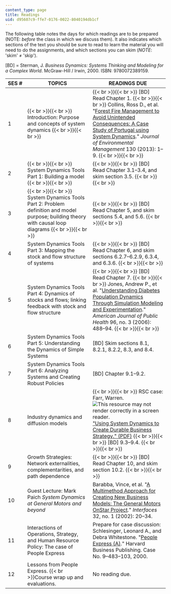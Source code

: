 ```yaml
---
content_type: page
title: Readings
uid: d95607c9-ffe7-0176-0022-8040194db1cf
---
```


The following table notes the days for which readings are to be prepared (NOTE: _before_ the class in which we discuss them). It also indicates which sections of the text you should be sure to read to learn the material you will need to do the assignments, and which sections you can skim (_NOTE_: 'skim' ≠ 'skip').

\[BD\] = Sterman, J. _Business Dynamics: Systems Thinking and Modeling for a Complex World_. McGraw-Hill / Irwin, 2000. ISBN: 9780072389159.

| SES # | TOPICS | READINGS DUE |
| --- | --- | --- |
| 1 |  {{< br >}}{{< br >}} Introduction: Purpose and concepts of system dynamics {{< br >}}{{< br >}}  |  {{< br >}}{{< br >}} \[BD\] Read Chapter 1. {{< br >}}{{< br >}} Collins, Ross D., et al. "[Forest Fire Management to Avoid Unintended Consequences: A Case Study of Portugal using System Dynamics](http://dx.doi.org/10.1016/j.jenvman.2013.08.033)." _Journal of Environmental Management_ 130 (2013): 1–9. {{< br >}}{{< br >}}  |
| 2 |  {{< br >}}{{< br >}} System Dynamics Tools Part 1: Building a model {{< br >}}{{< br >}}  |  {{< br >}}{{< br >}} \[BD\] Read Chapter 3.1–3.4, and skim section 3.5. {{< br >}}{{< br >}}  |
| 3 |  {{< br >}}{{< br >}} System Dynamics Tools Part 2: Problem definition and model purpose; building theory with causal loop diagrams {{< br >}}{{< br >}}  |  {{< br >}}{{< br >}} \[BD\] Read Chapter 5, and skim sections 5.4, and 5.6. {{< br >}}{{< br >}}  |
| 4 | System Dynamics Tools Part 3: Mapping the stock and flow structure of systems |  {{< br >}}{{< br >}} \[BD\] Read Chapter 6, and skim sections 6.2.7–6.2.9, 6.3.4, and 6.3.6. {{< br >}}{{< br >}}  |
| 5 | System Dynamics Tools Part 4: Dynamics of stocks and flows; linking feedback with stock and flow structure |  {{< br >}}{{< br >}} \[BD\] Read Chapter 7. {{< br >}}{{< br >}} Jones, Andrew P., et al. "[Understanding Diabetes Population Dynamics Through Simulation Modeling and Experimentation](http://www.ncbi.nlm.nih.gov/pmc/articles/PMC1470507/)." _American Journal of Public Health_ 96, no. 3 (2006): 488–94. {{< br >}}{{< br >}}  |
| 6 | System Dynamics Tools Part 5: Understanding the Dynamics of Simple Systems | \[BD\] Skim sections 8.1, 8.2.1, 8.2.2, 8.3, and 8.4. |
| 7 | System Dynamics Tools Part 6: Analyzing Systems and Creating Robust Policies | \[BD\] Chapter 9.1–9.2. |
| 8 | Industry dynamics and diffusion models |  {{< br >}}{{< br >}} RSC case: Farr, Warren. ![This resource may not render correctly in a screen reader.](/images/inacessible.gif)["Using System Dynamics to Create Durable Business Strategy." (PDF)](https://proceedings.systemdynamics.org/2012/proceed/papers/P1175.pdf) {{< br >}}{{< br >}} \[BD\] 9.3–9.4. {{< br >}}{{< br >}}  |
| 9 | Growth Strategies: Network externalities, complementarities, and path dependence |  {{< br >}}{{< br >}} \[BD\] Read Chapter 10, and skim section 10.2. {{< br >}}{{< br >}}  |
| 10 | Guest Lecture: Mark Paich _System Dynamics at General Motors and beyond_ | Barabba, Vince, et al. "[A Multimethod Approach for Creating New Business Models: The General Motors OnStar Project](http://dx.doi.org/10.1287/inte.32.1.20.18)." _Interfaces_ 32, no. 1 (2002): 20–34. |
| 11 | Interactions of Operations, Strategy, and Human Resource Policy: The case of People Express | Prepare for case discussion: Schlesinger, Leonard A., and Debra Whitestone. "[People Express (A)](http://www.hbs.edu/faculty/Pages/item.aspx?num=15115)." Harvard Business Publishing. Case No. 9–483–103, 2000. |
| 12 | Lessons from People Express.  {{< br >}}Course wrap up and evaluations. | No reading due.